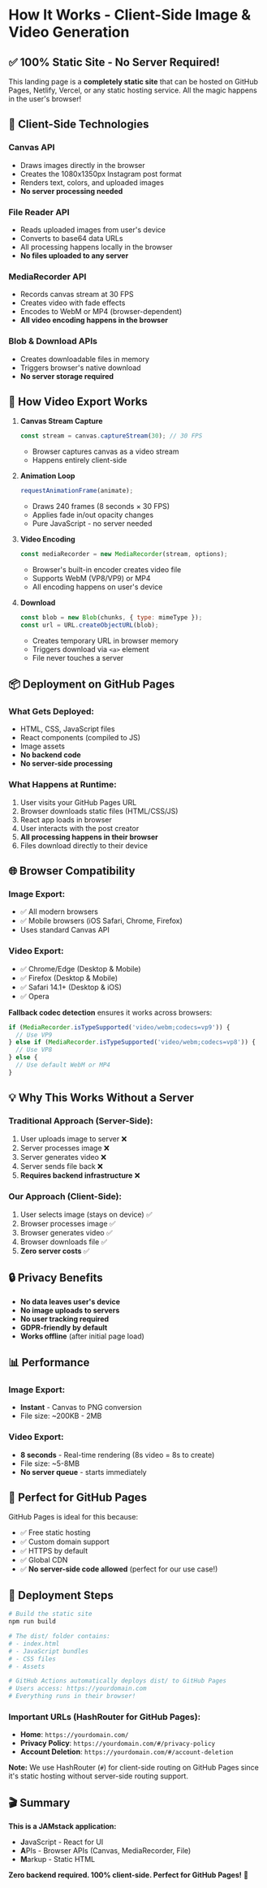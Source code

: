 # How It Works - Client-Side Image & Video Generation

## ✅ 100% Static Site - No Server Required!

This landing page is a **completely static site** that can be hosted on GitHub Pages, Netlify, Vercel, or any static hosting service. All the magic happens in the user's browser!

## 🎨 Client-Side Technologies

### **Canvas API**
- Draws images directly in the browser
- Creates the 1080x1350px Instagram post format
- Renders text, colors, and uploaded images
- **No server processing needed**

### **File Reader API**
- Reads uploaded images from user's device
- Converts to base64 data URLs
- All processing happens locally in the browser
- **No files uploaded to any server**

### **MediaRecorder API**
- Records canvas stream at 30 FPS
- Creates video with fade effects
- Encodes to WebM or MP4 (browser-dependent)
- **All video encoding happens in the browser**

### **Blob & Download APIs**
- Creates downloadable files in memory
- Triggers browser's native download
- **No server storage required**

## 🚀 How Video Export Works

1. **Canvas Stream Capture**
   ```javascript
   const stream = canvas.captureStream(30); // 30 FPS
   ```
   - Browser captures canvas as a video stream
   - Happens entirely client-side

2. **Animation Loop**
   ```javascript
   requestAnimationFrame(animate);
   ```
   - Draws 240 frames (8 seconds × 30 FPS)
   - Applies fade in/out opacity changes
   - Pure JavaScript - no server needed

3. **Video Encoding**
   ```javascript
   const mediaRecorder = new MediaRecorder(stream, options);
   ```
   - Browser's built-in encoder creates video file
   - Supports WebM (VP8/VP9) or MP4
   - All encoding happens on user's device

4. **Download**
   ```javascript
   const blob = new Blob(chunks, { type: mimeType });
   const url = URL.createObjectURL(blob);
   ```
   - Creates temporary URL in browser memory
   - Triggers download via `<a>` element
   - File never touches a server

## 📦 Deployment on GitHub Pages

### What Gets Deployed:
- HTML, CSS, JavaScript files
- React components (compiled to JS)
- Image assets
- **No backend code**
- **No server-side processing**

### What Happens at Runtime:
1. User visits your GitHub Pages URL
2. Browser downloads static files (HTML/CSS/JS)
3. React app loads in browser
4. User interacts with the post creator
5. **All processing happens in their browser**
6. Files download directly to their device

## 🌐 Browser Compatibility

### Image Export:
- ✅ All modern browsers
- ✅ Mobile browsers (iOS Safari, Chrome, Firefox)
- Uses standard Canvas API

### Video Export:
- ✅ Chrome/Edge (Desktop & Mobile)
- ✅ Firefox (Desktop & Mobile)
- ✅ Safari 14.1+ (Desktop & iOS)
- ✅ Opera

**Fallback codec detection** ensures it works across browsers:
```javascript
if (MediaRecorder.isTypeSupported('video/webm;codecs=vp9')) {
  // Use VP9
} else if (MediaRecorder.isTypeSupported('video/webm;codecs=vp8')) {
  // Use VP8
} else {
  // Use default WebM or MP4
}
```

## 💡 Why This Works Without a Server

### Traditional Approach (Server-Side):
1. User uploads image to server ❌
2. Server processes image ❌
3. Server generates video ❌
4. Server sends file back ❌
5. **Requires backend infrastructure** ❌

### Our Approach (Client-Side):
1. User selects image (stays on device) ✅
2. Browser processes image ✅
3. Browser generates video ✅
4. Browser downloads file ✅
5. **Zero server costs** ✅

## 🔒 Privacy Benefits

- **No data leaves user's device**
- **No image uploads to servers**
- **No user tracking required**
- **GDPR-friendly by default**
- **Works offline** (after initial page load)

## 📊 Performance

### Image Export:
- **Instant** - Canvas to PNG conversion
- File size: ~200KB - 2MB

### Video Export:
- **8 seconds** - Real-time rendering (8s video = 8s to create)
- File size: ~5-8MB
- **No server queue** - starts immediately

## 🎯 Perfect for GitHub Pages

GitHub Pages is ideal for this because:
- ✅ Free static hosting
- ✅ Custom domain support
- ✅ HTTPS by default
- ✅ Global CDN
- ✅ **No server-side code allowed** (perfect for our use case!)

## 🚀 Deployment Steps

```bash
# Build the static site
npm run build

# The dist/ folder contains:
# - index.html
# - JavaScript bundles
# - CSS files
# - Assets

# GitHub Actions automatically deploys dist/ to GitHub Pages
# Users access: https://yourdomain.com
# Everything runs in their browser!
```

### Important URLs (HashRouter for GitHub Pages):
- **Home**: `https://yourdomain.com/`
- **Privacy Policy**: `https://yourdomain.com/#/privacy-policy`
- **Account Deletion**: `https://yourdomain.com/#/account-deletion`

**Note:** We use HashRouter (`#`) for client-side routing on GitHub Pages since it's static hosting without server-side routing support.

## 🎬 Summary

**This is a JAMstack application:**
- **J**avaScript - React for UI
- **A**PIs - Browser APIs (Canvas, MediaRecorder, File)
- **M**arkup - Static HTML

**Zero backend required. 100% client-side. Perfect for GitHub Pages!** 🎉
